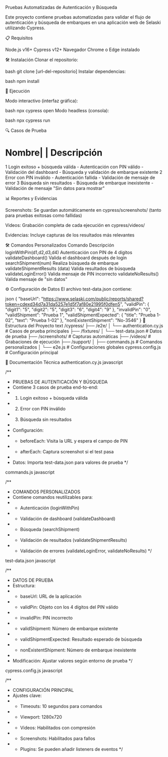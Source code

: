 Pruebas Automatizadas de Autenticación y Búsqueda

Este proyecto contiene pruebas automatizadas para validar el flujo de autenticación y búsqueda de embarques en una aplicación web de Selaski utilizando Cypress.

📋 Requisitos

Node.js v16+
Cypress v12+
Navegador Chrome o Edge instalado

🛠 Instalación
Clonar el repositorio:

bash
git clone [url-del-repositorio]
Instalar dependencias:

bash
npm install

🚀 Ejecución

Modo interactivo (interfaz gráfica):

bash
npx cypress open
Modo headless (consola):

bash
npx cypress run

🔍 Casos de Prueba

#	Nombre|	                                                             | Descripción
1	Login exitoso + búsqueda válida	- Autenticación con PIN válido
                                                                        - Validación del dashboard
                                                                        - Búsqueda y validación de embarque existente
2	Error con PIN inválido	                                              - Autenticación fallida
                                                                        - Validación de mensaje de error
3	Búsqueda sin resultados	- Búsqueda de embarque inexistente
                                                                        - Validación de mensaje "Sin datos para mostrar"

📊 Reportes y Evidencias

Screenshots: Se guardan automáticamente en cypress/screenshots/ (tanto para pruebas exitosas como fallidas)

Videos: Grabación completa de cada ejecución en cypress/videos/

Evidencias: Incluye capturas de los resultados más relevantes

🛠 Comandos Personalizados
Comando	                    Descripción
loginWithPin(d1,d2,d3,d4)	Autenticación con PIN de 4 dígitos
validateDashboard()	        Valida el dashboard después de login
searchShipment(num)	        Realiza búsqueda de embarque
validateShipmentResults
(data)                      Valida resultados de búsqueda
validateLoginError()	    Valida mensaje de PIN incorrecto
validateNoResults()	        Valida mensaje de "sin datos"


⚙ Configuración de Datos
El archivo test-data.json contiene:

json
{
  "baseUrl": "https://www.selaski.com/public/reports/shared?token=cdexd34d7a31da5257e1d5f7af80e21995f0dfen5",
  "validPin": { "digit1": "5", "digit2": "5", "digit3": "6", "digit4": "9" },
  "invalidPin": "0",
  "validShipment": "Prueba 1",
  "validShipmentExpected": { "title": "Prueba 1-02", "text": "Prueba 1-02" },
  "nonExistentShipment": "No-3546"
}
📁 Estructura del Proyecto
text
/cypress/
├── /e2e/
│   └── authentication.cy.js       # Casos de prueba principales
├── /fixtures/
│   └── test-data.json            # Datos de prueba
├── /screenshots/                 # Capturas automáticas
├── /videos/                      # Grabaciones de ejecución
├── /support/
│   ├── commands.js               # Comandos personalizados
│   └── e2e.js                  # Configuraciones globales
cypress.config.js                 # Configuración principal

📄 Documentación Técnica
authentication.cy.js
javascript

/**
 * PRUEBAS DE AUTENTICACIÓN Y BÚSQUEDA
 * Contiene 3 casos de prueba end-to-end:
 * 1. Login exitoso + búsqueda válida
 * 2. Error con PIN inválido
 * 3. Búsqueda sin resultados
 * 
 * Configuración:
 * - beforeEach: Visita la URL y espera el campo de PIN
 * - afterEach: Captura screenshot si el test pasa
 * 
 * Datos: Importa test-data.json para valores de prueba
 */

commands.js
javascript

/**
 * COMANDOS PERSONALIZADOS
 * Contiene comandos reutilizables para:
 * - Autenticación (loginWithPin)
 * - Validación de dashboard (validateDashboard)
 * - Búsqueda (searchShipment)
 * - Validación de resultados (validateShipmentResults)
 * - Validación de errores (validateLoginError, validateNoResults)
 */

test-data.json
javascript

/**
 * DATOS DE PRUEBA
 * Estructura:
 * - baseUrl: URL de la aplicación
 * - validPin: Objeto con los 4 dígitos del PIN válido
 * - invalidPin: PIN incorrecto
 * - validShipment: Número de embarque existente
 * - validShipmentExpected: Resultado esperado de búsqueda
 * - nonExistentShipment: Número de embarque inexistente
 * 
 * Modificación: Ajustar valores según entorno de prueba
 */

cypress.config.js
javascript

/**
 * CONFIGURACIÓN PRINCIPAL
 * Ajustes clave:
 * - Timeouts: 10 segundos para comandos
 * - Viewport: 1280x720
 * - Videos: Habilitados con compresión
 * - Screenshots: Habilitados para fallos
 * - Plugins: Se pueden añadir listeners de eventos
 */
